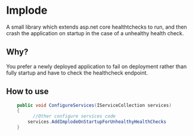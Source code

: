 # Implode

A small library which extends asp.net core healthtchecks to run, and then crash the application on startup in the case of a unhealthy health check.

## Why? 

You prefer a newly deployed application to fail on deployment rather than fully startup and have to check the healthcheck endpoint.

## How to use

```csharp
    public void ConfigureServices(IServiceCollection services)
    {
	      //Other configure services code
        services.AddImplodeOnStartupForUnhealthyHealthChecks
    }
```
